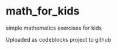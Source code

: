 math_for_kids
=============

simple mathematics exercises for kids

Uploaded as codeblocks project to github

